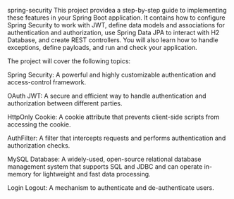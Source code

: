 spring-security
This project providea a step-by-step guide to implementing these features in your Spring Boot application. It contains how to configure Spring Security to work with JWT, define data models and associations for authentication and authorization, use Spring Data JPA to interact with H2 Database, and create REST controllers. You will also learn how to handle exceptions, define payloads, and run and check your application.

The project will cover the following topics:

Spring Security: A powerful and highly customizable authentication and access-control framework.

OAuth JWT: A secure and efficient way to handle authentication and authorization between different parties.

HttpOnly Cookie: A cookie attribute that prevents client-side scripts from accessing the cookie.

AuthFilter: A filter that intercepts requests and performs authentication and authorization checks.

MySQL Database: A widely-used, open-source relational database management system that supports SQL and JDBC and can operate in-memory for lightweight and fast data processing.

Login Logout: A mechanism to authenticate and de-authenticate users. 
